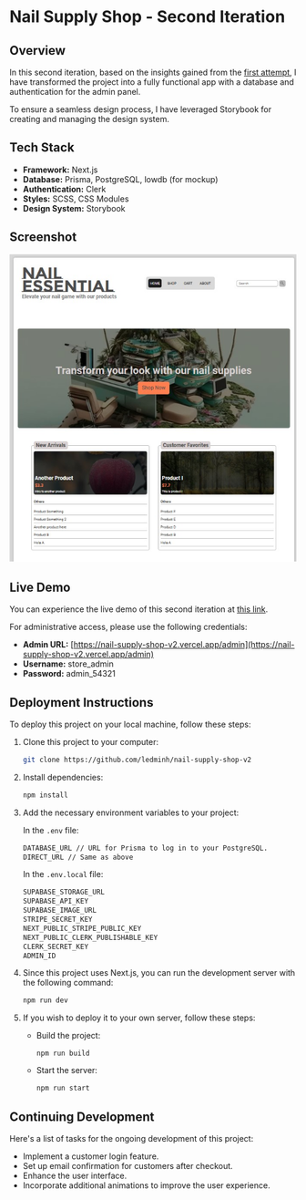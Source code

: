 # Nail Supply Shop - Second Iteration

## Overview

In this second iteration, based on the insights gained from the [first attempt](https://github.com/ledminh/nail-supply-shop), I have transformed the project into a fully functional app with a database and authentication for the admin panel.

To ensure a seamless design process, I have leveraged Storybook for creating and managing the design system.

## Tech Stack

- **Framework:** Next.js
- **Database:** Prisma, PostgreSQL, lowdb (for mockup)
- **Authentication:** Clerk
- **Styles:** SCSS, CSS Modules
- **Design System:** Storybook

## Screenshot
![Second Iteration Screenshot](2nd-iteration-screenshot.jpg)

## Live Demo

You can experience the live demo of this second iteration at [this link](https://nail-supply-shop-v2.vercel.app).

For administrative access, please use the following credentials:

- **Admin URL:** [https://nail-supply-shop-v2.vercel.app/admin](https://nail-supply-shop-v2.vercel.app/admin)
- **Username:** store_admin
- **Password:** admin_54321

## Deployment Instructions

To deploy this project on your local machine, follow these steps:

1. Clone this project to your computer:

   ```sh
   git clone https://github.com/ledminh/nail-supply-shop-v2
   ```

2. Install dependencies:

   ```sh
   npm install
   ```

3. Add the necessary environment variables to your project:

   In the `.env` file:

   ```
   DATABASE_URL // URL for Prisma to log in to your PostgreSQL. 
   DIRECT_URL // Same as above
   ```

   In the `.env.local` file:

   ```
   SUPABASE_STORAGE_URL 
   SUPABASE_API_KEY
   SUPABASE_IMAGE_URL
   STRIPE_SECRET_KEY
   NEXT_PUBLIC_STRIPE_PUBLIC_KEY
   NEXT_PUBLIC_CLERK_PUBLISHABLE_KEY
   CLERK_SECRET_KEY
   ADMIN_ID
   ```

4. Since this project uses Next.js, you can run the development server with the following command:

   ```sh
   npm run dev
   ```

5. If you wish to deploy it to your own server, follow these steps:

   - Build the project:

     ```sh
     npm run build
     ```

   - Start the server:

     ```sh
     npm run start
     ```

## Continuing Development

Here's a list of tasks for the ongoing development of this project:

- Implement a customer login feature.
- Set up email confirmation for customers after checkout.
- Enhance the user interface.
- Incorporate additional animations to improve the user experience.
